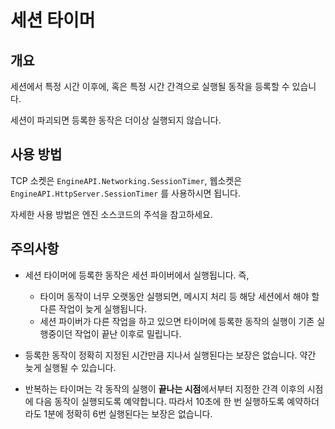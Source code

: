 # 세션 타이머

## 개요
세션에서 특정 시간 이후에, 혹은 특정 시간 간격으로 실행될 동작을 등록할 수 있습니다.

세션이 파괴되면 등록한 동작은 더이상 실행되지 않습니다.

## 사용 방법
TCP 소켓은 `EngineAPI.Networking.SessionTimer`, 웹소켓은 `EngineAPI.HttpServer.SessionTimer` 를 사용하시면 됩니다.

자세한 사용 방법은 엔진 소스코드의 주석을 참고하세요.

## 주의사항
- 세션 타이머에 등록한 동작은 세션 파이버에서 실행됩니다. 즉,
  - 타이머 동작이 너무 오랫동안 실행되면, 메시지 처리 등 해당 세션에서 해야 할 다른 작업이 늦게 실행됩니다.
  - 세션 파이버가 다른 작업을 하고 있으면 타이머에 등록한 동작의 실행이 기존 실행중이던 작업이 끝난 이후로 밀립니다.

- 등록한 동작이 정확히 지정된 시간만큼 지나서 실행된다는 보장은 없습니다. 약간 늦게 실행될 수 있습니다.

- 반복하는 타이머는 각 동작의 실행이 **끝나는 시점**에서부터 지정한 간격 이후의 시점에 다음 동작이 실행되도록 예약합니다. 따라서 10초에 한 번 실행하도록 예약하더라도 1분에 정확히 6번 실행된다는 보장은 없습니다.